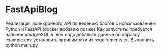 # FastApiBlog
Реализация асинхронного API по ведению блогов с использованием Python и FastAPI
(docker добавлю позже)
Как запустить:
требуется наличие postgreSQL
в .env надо добавить данные по образцу example.env
установить зависимости из requirements.txt
Выполнить
python main.py


